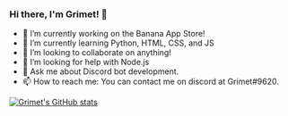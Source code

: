 ### Hi there, I'm Grimet! 👋

- 🔭 I’m currently working on the Banana App Store!
- 🌱 I’m currently learning Python, HTML, CSS, and JS
- 👯 I’m looking to collaborate on anything!
- 🤔 I’m looking for help with Node.js
- 💬 Ask me about Discord bot development.
- 📫 How to reach me: You can contact me on discord at Grimet#9620.

[![Grimet's GitHub stats](https://github-readme-stats.vercel.app/api?username=Grimet14&theme=prussian)](https://github.com/anuraghazra/github-readme-stats)
